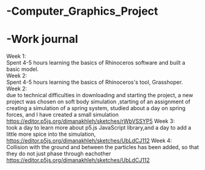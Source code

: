 # -Computer_Graphics_Project

# -Work journal
Week 1:  
Spent 4-5 hours learning the basics of Rhinoceros software and built a basic model.  
Week 2:  
Spent 4-5 hours learning the basics of Rhinoceros's tool, Grasshoper.  
Week 2:  
due to technical difficulties in downloading and starting the project, a new project was chosen
on soft body simulation
,starting of an assignment of creating a simulation of a spring system, studied about a day on spring forces, 
and I have created a small simulation 
https://editor.p5js.org/dimanakhleh/sketches/rWbVSSYP5
Week 3:  
took a day to learn more about p5.js JavaScript library,and a day to add a little more spice into the simulation,
https://editor.p5js.org/dimanakhleh/sketches/UbLdCJ112
Week 4:  
Collision with the ground and between the particles has been added, so that they do not just phase through eachother
https://editor.p5js.org/dimanakhleh/sketches/UbLdCJ112

